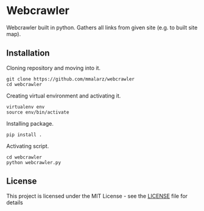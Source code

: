 # Webcrawler
Webcrawler built in python. Gathers all links from given site (e.g. to built site map).

## Installation
Cloning repository and moving into it.
```
git clone https://github.com/mmalarz/webcrawler
cd webcrawler
```
Creating virtual environment and activating it.
```
virtualenv env
source env/bin/activate
```
Installing package.
```
pip install .
```
Activating script.
```
cd webcrawler
python webcrawler.py
```

## License
This project is licensed under the MIT License - see the [LICENSE](LICENSE) file for details


